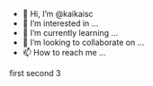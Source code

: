 - 👋 Hi, I’m @kaikaisc
- 👀 I’m interested in ...
- 🌱 I’m currently learning ...
- 💞️ I’m looking to collaborate on ...
- 📫 How to reach me ...

<!---
kaikaisc/kaikaisc is a ✨ special ✨ repository because its `README.md` (this file) appears on your GitHub profile.
You can click the Preview link to take a look at your changes.
--->
first
second
3
